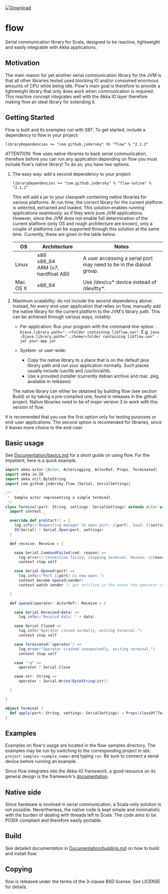 [ ![Download](https://api.bintray.com/packages/jodersky/maven/flow/images/download.svg) ](https://bintray.com/jodersky/maven/flow/_latestVersion)

# flow
Serial communication library for Scala, designed to be reactive, lightweight and easily integrable with Akka applications.

## Motivation
The main reason for yet another serial communication library for the JVM is that all other libraries tested used blocking IO and/or consumed enormous amounts of CPU while being idle. Flow's main goal is therefore to provide a lightweight library that only does work when communication is required. This reactive concept integrates well with the Akka IO layer therefore making flow an ideal library for extending it.

## Getting Started
Flow is built and its examples run with SBT. To get started, include a dependency to flow in your project:

    libraryDependencies += "com.github.jodersky" %% "flow" % "2.1.2"

*ATTENTION*: flow uses native libraries to back serial communication, therefore before you can run any application depending on flow you must include flow's native library! To do so, you have two options.

1.  The easy way: add a second dependency to your project:
        
        libraryDependencies += "com.github.jodersky" % "flow-native" % "2.1.2"

    This will add a jar to your classpath containing native libraries for various platforms. At run time, the correct library for the current platform is selected, extracted and loaded. This solution enables running applications seamlessly, as if they were pure JVM applications. However, since the JVM does not enable full determination of the current platform (only OS and rough architecture are known), only a couple of platforms can be supported through this solution at the same time. Currently, these are given in the table below.

    | OS                | Architecture         | Notes                                                                  |
    |-------------------|----------------------|------------------------------------------------------------------------|
    | Linux | x86<br>x86_64<br>ARM (v7, hardfloat ABI) | A user accessing a serial port may need to be in the dialout group. |
    | Mac OS X | x86_64               | Use /dev/cu* device instead of /dev/tty*.                              |


2.  Maximum scalability: do not include the second dependency above. Instead, for every end-user application that relies on flow, manually add the native library for the current platform to the JVM's library path. This can be achieved through various ways, notably:
      - Per application:
        Run your program with the command-line option ```-Djava.library.path=".:<folder containing libflow.so>"```. E.g. ```java -Djava.library.path=".:/home/<folder containing libflow.so>" -jar your-app.jar```

      - System- or user-wide:
          - Copy the native library to a place that is on the default java library path and run your application normally. Such places usually include /usr/lib and /usr/local/lib.
          - Use a provided installer (currently debian archive and mac .pkg, available in releases)

    The native library can either be obtained by building flow (see section Build) or by taking a pre-compiled one, found in releases in the github project. Native libraries need to be of major version 3 to work with this version of flow.

It is recomended that you use the first option only for testing purposes or end-user applications. The second option is recomended for libraries, since it leaves more choice to the end-user.

## Basic usage
See [Documentation/basics.md](Documentation/basics.md) for a short guide on using flow. For the impatient, here is a quick example.

```scala
import akka.actor.{Actor, ActorLogging, ActorRef, Props, Terminated}
import akka.io.IO
import akka.util.ByteString
import com.github.jodersky.flow.{Serial, SerialSettings}

/**
 *  Sample actor representing a simple terminal.
 */
class Terminal(port: String, settings: SerialSettings) extends Actor with ActorLogging {
  import context._

  override def preStart() = {
    log.info(s"Requesting manager to open port: ${port}, baud: ${settings.baud}")
    IO(Serial) ! Serial.Open(port, settings)
  }

  def receive: Receive = {

    case Serial.CommandFailed(cmd, reason) =>
      log.error(s"Connection failed, stopping terminal. Reason: ${reason}")
      context stop self

    case Serial.Opened(port) =>
      log.info(s"Port ${port} is now open.")
      context become opened(sender)
      context watch sender // get notified in the event the operator crashes

  }

  def opened(operator: ActorRef): Receive = {

    case Serial.Received(data) =>
      log.info(s"Receivd data: " + data)

    case Serial.Closed =>
      log.info("Operator closed normally, exiting terminal.")
      context stop self

    case Terminated(`operator`) =>
      log.error("Operator crashed unexpectedly, exiting terminal.")
      context stop self

    case ":q" =>
      operator ! Serial.Close

    case str: String =>
      operator ! Serial.Write(ByteString(str))

  }

}

object Terminal {
  def apply(port: String, settings: SerialSettings) = Props(classOf[Terminal], port, settings)
}
```

## Examples
Examples on flow's usage are located in the flow-samples directory. The examples may be run by switching to the corresponding project in sbt: `project samples-<sample_name>` and typing `run`. Be sure to connect a serial device before running an example.

Since flow integrates into the Akka-IO framework, a good resource on its general design is the framework's [documentation](http://doc.akka.io/docs/akka/2.3.10/scala/io.html).

## Native side
Since hardware is involved in serial communication, a Scala-only solution is not possible. Nevertherless, the native code is kept simple and minimalistic with the burden of dealing with threads left to Scala. The code aims to be POSIX compliant and therefore easily portable.

## Build
See detailed documentation in [Documentation/building.md](Documentation/building.md) on how to build and install flow.

## Copying
flow is released under the terms of the 3-clause BSD license. See LICENSE for details.
